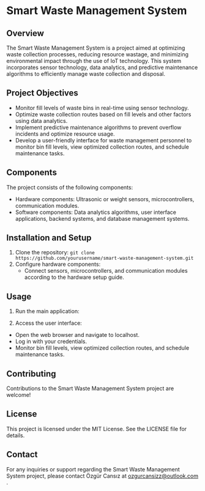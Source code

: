 # Smart Waste Management System

## Overview
The Smart Waste Management System is a project aimed at optimizing waste collection processes, reducing resource wastage, and minimizing environmental impact through the use of IoT technology. This system incorporates sensor technology, data analytics, and predictive maintenance algorithms to efficiently manage waste collection and disposal.

## Project Objectives
- Monitor fill levels of waste bins in real-time using sensor technology.
- Optimize waste collection routes based on fill levels and other factors using data analytics.
- Implement predictive maintenance algorithms to prevent overflow incidents and optimize resource usage.
- Develop a user-friendly interface for waste management personnel to monitor bin fill levels, view optimized collection routes, and schedule maintenance tasks.

## Components
The project consists of the following components:
- Hardware components: Ultrasonic or weight sensors, microcontrollers, communication modules.
- Software components: Data analytics algorithms, user interface applications, backend systems, and database management systems.

## Installation and Setup
1. Clone the repository: `git clone https://github.com/yourusername/smart-waste-management-system.git`
2. Configure hardware components:
   - Connect sensors, microcontrollers, and communication modules according to the hardware setup guide.

## Usage
1. Run the main application:

2. Access the user interface:
- Open the web browser and navigate to localhost.
- Log in with your credentials.
- Monitor bin fill levels, view optimized collection routes, and schedule maintenance tasks.

## Contributing
Contributions to the Smart Waste Management System project are welcome!

## License
This project is licensed under the MIT License. See the LICENSE file for details.

## Contact
For any inquiries or support regarding the Smart Waste Management System project, please contact Özgür Cansız at ozgurcansizz@outlook.com .

